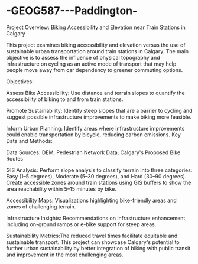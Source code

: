 # -GEOG587---Paddington-


Project Overview: Biking Accessibility and Elevation near Train Stations in Calgary

This project examines biking accessibility and elevation versus the use of sustainable urban transportation around train stations in Calgary. The main objective is to assess the influence of physical topography and infrastructure on cycling as an active mode of transport that may help people move away from car dependency to greener commuting options.

Objectives:

Assess Bike Accessibility: Use distance and terrain slopes to quantify the accessibility of biking to and from train stations.

Promote Sustainability: Identify steep slopes that are a barrier to cycling and suggest possible infrastructure improvements to make biking more feasible.

Inform Urban Planning: Identify areas where infrastructure improvements could enable transportation by bicycle, reducing carbon emissions.
Key Data and Methods:

Data Sources: DEM, Pedestrian Network Data, Calgary's Proposed Bike Routes

GIS Analysis: Perform slope analysis to classify terrain into three categories: Easy (1–5 degrees), Moderate (5–30 degrees), and Hard (30–90 degrees).
Create accessible zones around train stations using GIS buffers to show the area reachability within 5–15 minutes by bike.


Accessibility Maps: Visualizations highlighting bike-friendly areas and zones of challenging terrain.

Infrastructure Insights: Recommendations on infrastructure enhancement, including on-ground ramps or e-bike support for steep areas.

Sustainability Metrics:The reduced travel times facilitate equitable and sustainable transport.
This project can showcase Calgary's potential to further urban sustainability by better integration of biking with public transit and improvement in the most challenging areas.
